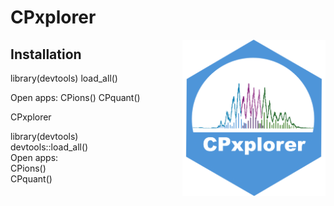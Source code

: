 
<!-- Knit this README.Rmd to generate README.md. -->

# CPxplorer

<!-- badges: start -->

<img src="man/CPxplorer_Logo.png" align="right" height="250px" />

<!-- badges: end -->

## Installation

library(devtools) load_all()

Open apps: CPions() CPquant()

CPxplorer
<br>

library(devtools)
<br>
devtools::load_all()
<br>
Open apps: 
<br>
CPions()
<br>
CPquant()


